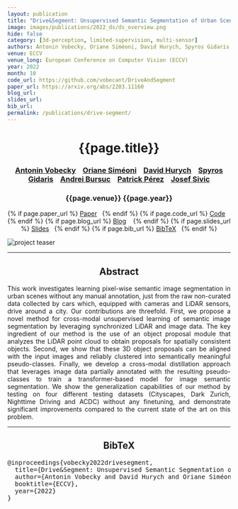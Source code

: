 ```yaml
---
layout: publication
title: "Drive&Segment: Unsupervised Semantic Segmentation of Urban Scenes via Cross-modal Distillation"
image: images/publications/2022_ds/ds_overview.png
hide: false
category: [3d-perception, limited-supervision, multi-sensor]
authors: Antonin Vobecky, Oriane Siméoni, David Hurych, Spyros Gidaris, Andrei Bursuc, Patrick Pérez, Josef Sivic
venue: ECCV
venue_long: European Conference on Computer Vision (ECCV)
year: 2022
month: 10
code_url: https://github.com/vobecant/DriveAndSegment
paper_url: https://arxiv.org/abs/2203.11160
blog_url:
slides_url:
bib_url:
permalink: /publications/drive-segment/
---
```


<h1 align="center"> {{page.title}} </h1>
<!-- Simple call of authors -->
<!-- <h3 align="center"> {{page.authors}} </h3> -->
<!-- Alternatively you can add links to author pages -->
<h3 align="center"> <a href="https://vobecant.github.io/">Antonin Vobecky</a>  &nbsp;&nbsp; <a href="https://osimeoni.github.io/">Oriane Siméoni</a> &nbsp;&nbsp;  <a href="https://scholar.google.cz/citations?user=XY1PVwYAAAAJ&hl=en">David Hurych</a> &nbsp;&nbsp;  <a href="https://scholar.google.fr/citations?user=7atfg7EAAAAJ&hl=en">Spyros Gidaris</a> &nbsp;&nbsp; <a href="https://abursuc.github.io/">Andrei Bursuc</a> &nbsp;&nbsp; <a href="https://ptrckprz.github.io/">Patrick Pérez</a> &nbsp;&nbsp; <a href="https://people.ciirc.cvut.cz/~sivic/">Josef Sivic</a></h3>



<h3 align="center"> {{page.venue}} {{page.year}} </h3>

<div align="center">
  <p>
    {% if page.paper_url %}
    <a href="{{ page.paper_url }}"><i class="far fa-file-pdf"></i> Paper</a>&nbsp;&nbsp;
    {% endif %}
    {% if page.code_url %}
    <a href="{{ page.code_url }}"><i class="fab fa-github"></i> Code</a> &nbsp;&nbsp;
    {% endif %}
    {% if page.blog_url %}
    <a href="{{ page.blog_url }}"><i class="fab fa-blogger"></i> Blog</a> &nbsp;&nbsp;
    {% endif %}
    {% if page.slides_url %}
    <a href="{{ page.slides_url }}"><i class="far fa-file-pdf"></i> Slides</a>&nbsp;&nbsp;
    {% endif %}
    {% if page.bib_url %}
    <a href="{{ page.bib_url}}"><i class="far fa-file-alt"></i> BibTeX</a>&nbsp;&nbsp;
    {% endif %}
  </p>
</div>

<div class="publication-teaser">
    <img src="../../{{ page.image }}" alt="project teaser"/>
</div>


<hr>

<h2  align="center"> Abstract</h2>

<p align="justify">This work investigates learning pixel-wise semantic image segmentation in urban scenes without any manual annotation, just from the raw non-curated data collected by cars which, equipped with cameras and LiDAR sensors, drive around a city. Our contributions are threefold. First, we propose a novel method for cross-modal unsupervised learning of semantic image segmentation by leveraging synchronized LiDAR and image data. The key ingredient of our method is the use of an object proposal module that analyzes the LiDAR point cloud to obtain proposals for spatially consistent objects. Second, we show that these 3D object proposals can be aligned with the input images and reliably clustered into semantically meaningful pseudo-classes. Finally, we develop a cross-modal distillation approach that leverages image data partially annotated with the resulting pseudo-classes to train a transformer-based model for image semantic segmentation. We show the generalization capabilities of our method by testing on four different testing datasets (Cityscapes, Dark Zurich, Nighttime Driving and ACDC) without any finetuning, and demonstrate significant improvements compared to the current state of the art on this problem. </p>


<hr>


<h2  align="center">BibTeX</h2>
<left>
  <pre class="bibtex-box">
@inproceedings{vobecky2022drivesegment,
  title={Drive&Segment: Unsupervised Semantic Segmentation of Urban Scenes via Cross-modal Distillation},
  author={Antonin Vobecky and David Hurych and Oriane Siméoni and Spyros Gidaris and Andrei Bursuc and Patrick Pérez and Josef Sivic},
  booktitle={ECCV},
  year={2022}
}
</pre>
</left>

<br>
